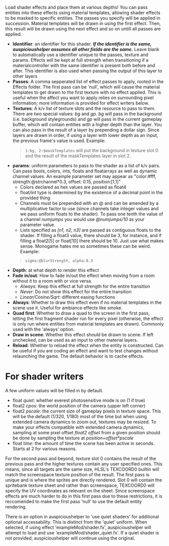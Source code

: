 Load shader effects and place them at various depths! You can pass entities into these effects using material templates, allowing shader effects to be masked to specific entities. The passes you specify will be applied in succession. Material templates will be drawn in using the first effect. Then, this result will be drawn using the next effect and so on untill all passes are applied.
 - **Identifier**: an identifier for this shader. ***If the identifier is the same, auspicioushelper assumes all other fields are the same.*** Leave blank to automatically use a identifier unique to the passes, texture and params. Effects will be kept at full strength when transitioning if a materialcontroller with the same identifier is present both before and after. This identifier is also used when passing the output of this layer to other layers
 - **Passes**: A comma sepperated list of effect passes to apply, rooted in the Effects folder. The first pass can be 'null', which will cause the material templates to get drawn to the first texture with no effect applied. This is useful when the affect you want to apply relies on surrounding pixel information; more information is provided for effect writers below. 
 - **Textures**: A k/v list of texture slots and the resource to pass to them. There are two special values: *bg* and *gp*. *bg* will pass in the background (i.e. background stylegrounds) and *gp* will pass in the current gameplay buffer, which will contain entities with a higher depth than the layer. You can also pass in the result of a layer by prepending a dollar sign. Since layers are drawn in order, if using a layer with lower depth as an input, the previous frame's value is used. Example:
   > `1:bg, 2:$maskTemplates` will put the background in texture slot 0 and the result of the maskTemplates layer in slot 2. 
 - **params**: uniform parameters to pass to the shader as a list of k/v pairs. Can pass bools, colors, ints, floats and floatarrays as well as dynamic channel values. An example parameter set may appear as "color:#fff, strength:@strchannel*0.3, offset: 0.15, position:[1,1]"
   - Colors declared as hex values are passed as float4
   - float/int type is determined by the existence of a decimal point in the provided thing
   - Channels must be prepended with an @ and can be amended by a multiplicative factor to use (since channels take integer values and we pass uniform floats to the shader). To pass one tenth the value of a channel *numjumps* you would use *@numjumps/10* as your parameter value.
   - Lists specified as *[n1, n2, n3]* are passed as contiguous floats to the shader. If filling a float3 value, there should be 3, for instance, and if filling a float2[5] or float[10] there should be 10. Just use what makes sense.
 Monogame hates me so sometimes these can be weird. Example:
   > `sigma:@blurStrength, alpha:0.3`
 - **Depth**: at what depth to render this effect
 - **Fade in/out**: How to fade in/out the effect when moving from a room without it to a room with or vice versa.
   - *Always*: Keep this effect at full strength for the entire transition
   - *Never*: Do not show this effect for the entire transition
   - *Linear/Cosine/Sqrt*: different easing functions
 - **Always**: Whether to draw this effect even if no material templates in the scene use it. Useful for ambiance effects like smoke.
 - **Quad first**: Whether to draw a quad to the screen in the first pass, letting the first fragment shader run for every pixel (otherwise, the effect is only run where entities from material templates are drawn). Commonly used with the 'always' option.
 - **Draw in scene**: Whether this effect should be drawn to scene. If left unchecked, can be used as an input to other material layers.
 - **Reload**: Whether to reload the effect when the entity is constructed. Can be useful if you are coding an effect and want to test changes without relaunching the game. The default behavior is to cache effects.

# For shader writers

A few uniform values will be filled in by default.
 - float *quiet*: whether everest photosensitive mode is on (1 if true) 
 - float2 *cpos*: the world position of the camera (upper left corner)
 - float2 *pscale*: the current size of gameplay pixels in texture space. This will be the default (1/320, 1/180) most of the time but when using extended camera dynamics to zoom out, textures may be resized. To make your effects compatible with extended camera dynamics, sampling at some pixel offset *float2 offset* from a given position should be done by sampling the texture at *position+offset\*pscale*
 - float *time*: the amount of time the scene has been active in seconds. Starts at 2 for various reasons.

For the second pass and beyond, texture slot 0 contains the result of the previous pass and the higher textures contain any user specified ones. This means, since all targets are the same size, HLSL's TEXCOORD0 builtin will match the screenspace texture position of the result. The first pass is unique and is where the sprites are directly rendered. Slot 0 will contain the spritebank texture sheet and rather than screenspace, TEXCOORD0 will specify the UV coordinates as relevant on the sheet. Since screenspace effects are much harder to do in this first pass due to these restrictions, it is reccomended to make the first pass 'null' to use the default entity rendering. 

 There is an option in auspicioushelper to 'use quiet shaders' for additional optional accessability. This is distinct from the 'quiet' uniform. When selected, if using effect 'exampleMod/shader.fx', auspicioushelper will attempt to load and use 'exampleMod/shader_quiet.fx'. If a quiet shader is not provided, auspicioushelper will continue using the original. 
